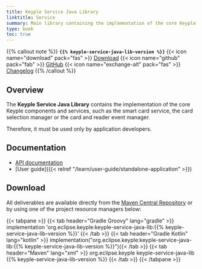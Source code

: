 ```yaml
---
title: Keyple Service Java Library
linktitle: Service
summary: Main library containing the implementation of the core Keyple components and services.
type: book
toc: true
---
```


{{% callout note %}}
**`{{% keyple-service-java-lib-version %}}`**
<span class="component-metadata">{{< icon name="download" pack="fas" >}} [Download](#download)</span>
<span class="component-metadata">{{< icon name="github" pack="fab" >}} [GitHub](https://github.com/eclipse/keyple-service-java-lib/)</span>
<span class="component-metadata">{{< icon name="exchange-alt" pack="fas" >}} [Changelog](https://github.com/eclipse/keyple-service-java-lib/blob/main/CHANGELOG.md)</span>
{{% /callout %}}

## Overview

The **Keyple Service Java Library** contains the implementation of the core Keyple components and services, such as the smart card service, the card selection manager or the card and reader event manager.

Therefore, it must be used only by application developers.

## Documentation

* [API documentation](https://eclipse.github.io/keyple-service-java-lib)
* [User guide]({{< relref "/learn/user-guide/standalone-application" >}})

## Download

All deliverables are available directly from the [Maven Central Repository](https://central.sonatype.dev/search?q=keyple-service-java-lib) or by using one of the project resource managers below:

{{< tabpane >}}
{{< tab header="Gradle Groovy" lang="gradle" >}}
implementation 'org.eclipse.keyple:keyple-service-java-lib:{{% keyple-service-java-lib-version %}}'
{{< /tab >}}
{{< tab header="Gradle Kotlin" lang="kotlin" >}}
implementation("org.eclipse.keyple:keyple-service-java-lib:{{% keyple-service-java-lib-version %}}"){{< /tab >}}
{{< tab header="Maven" lang="xml" >}}
<dependency>
  <groupId>org.eclipse.keyple</groupId>
  <artifactId>keyple-service-java-lib</artifactId>
  <version>{{% keyple-service-java-lib-version %}}</version>
</dependency>
{{< /tab >}}
{{< /tabpane >}}